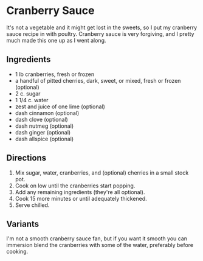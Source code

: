 # Cranberry Sauce

It's not a vegetable and it might get lost in the sweets, so I put my cranberry sauce recipe in with poultry.  Cranberry sauce is very forgiving, and I pretty much made this one up as I went along.

## Ingredients

* 1 lb cranberries, fresh or frozen
* a handful of pitted cherries, dark, sweet, or mixed, fresh or frozen (optional)
* 2 c. sugar
* 1 1/4 c. water
* zest and juice of one lime (optional)
* dash cinnamon (optional)
* dash clove (optional)
* dash nutmeg (optional)
* dash ginger (optional)
* dash allspice (optional)

## Directions

1. Mix sugar, water, cranberries, and (optional) cherries in a small stock pot.
2. Cook on low until the cranberries start popping.
3. Add any remaining ingredients (they're all optional).
4. Cook 15 more minutes or until adequately thickened.
5. Serve chilled.

## Variants

I'm not a smooth cranberry sauce fan, but if you want it smooth you can immersion blend the cranberries with some of the water, preferably before cooking.
